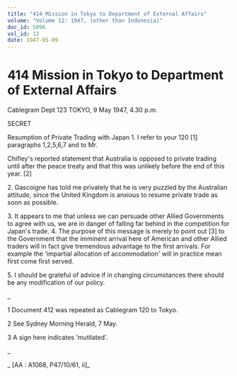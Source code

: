 ```yaml
---
title: "414 Mission in Tokyo to Department of External Affairs"
volume: "Volume 12: 1947, (other than Indonesia)"
doc_id: 5096
vol_id: 12
date: 1947-05-09
---
```


# 414 Mission in Tokyo to Department of External Affairs

Cablegram Dept 123 TOKYO, 9 May 1947, 4.30 p.m.

SECRET

Resumption of Private Trading with Japan 1. I refer to your 120 [1] paragraphs 1,2,5,6,7 and to Mr.

Chifley's reported statement that Australia is opposed to private trading until after the peace treaty and that this was unlikely before the end of this year. [2]

2\. Gascoigne has told me privately that he is very puzzled by the Australian attitude, since the United Kingdom is anxious to resume private trade as soon as possible.

3\. It appears to me that unless we can persuade other Allied Governments to agree with us, we are in danger of falling far behind in the competition for Japan's trade. 4. The purpose of this message is merely to point out [3] to the Government that the imminent arrival here of American and other Allied traders will in fact give tremendous advantage to the first arrivals. For example the 'impartial allocation of accommodation' will in practice mean first come first served.

5\. I should be grateful of advice if in changing circumstances there should be any modification of our policy.

_

1 Document 412 was repeated as Cablegram 120 to Tokyo.

2 See Sydney Morning Herald, 7 May.

3 A sign here indicates 'mutilated'.

_

_ [AA : A1068, P47/10/61, ii]_
